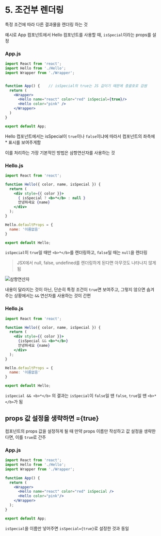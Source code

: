 # 5. 조건부 렌더링

특정 조건에 따라 다른 결과물을 렌더링 하는 것

예시로 App 컴포넌트에서 Hello 컴포넌트를 사용할 때, `isSpecial`이라는 props를 설정

### App.js

```jsx
import React from 'react';
import Hello from './Hello';
import Wrapper from './Wrapper';


function App() {    // isSpecial의 true는 JS 값이기 때문에 중괄호로 감쌈
  return (
    <Wrapper>
      <Hello name="react" color="red" isSpecial={true}/>
      <Hello color="pink" />
    </Wrapper>
  )
}

export default App;
```

Hello 컴포넌트에서는 isSpecial이 `true`이나 `false`이냐에 따라서 컴포넌트의 좌측에 * 표시를 보여주게함

이를 처리하는 가장 기본적인 방법은 삼항연산자를 사용하는 것

### Hello.js

```jsx
import React from 'react';

function Hello({ color, name, isSpecial }) {
  return (
    <div style={{ color }}>
      { isSpecial ? <b>*</b> : null }
      안녕하세요 {name}
    </div>
  );
}

Hello.defaultProps = {
  name: '이름없음'
}

export default Hello;
```

`isSpecial`이 `true`일 때만 `<b>*</b>`를 렌더링하고, `false`일 때는 `null`을 렌더링

> JSX에서 null, false, undefined를 렌더링하게 된다면 아무것도 나타나지 않게 됨

![삼항연산자](https://i.imgur.com/Pmhtt0i.png)

내용이 달라지는 것이 아닌, 단순히 특정 조건이 `true`면 보여주고, 그렇지 않으면 숨겨주는 상황에서는 `&&` 연산자를 사용하는 것이 간편

### Hello.js

```jsx
import React from 'react';

function Hello({ color, name, isSpecial }) {
  return (
    <div style={{ color }}>
      {isSpecial && <b>*</b>}
      안녕하세요 {name}
    </div>
  );
}

Hello.defaultProps = {
  name: '이름없음'
}

export default Hello;
```

`isSpecial && <b>*</b>` 의 결과는 `isSpecial`이 `false`일 땐 `false`, `true`일 땐 `<b>*</b>`가 됨

## props 값 설정을 생략하면 ={true}

컴포넌트의 props 값을 설정하게 될 때 만약 props 이름만 작성하고 값 설정을 생략한다면, 이를 `true`로 간주

### App.js

```jsx
import React from 'react';
import Hello from './Hello';
import Wrapper from './Wrapper';

function App() {
  return (
    <Wrapper>
      <Hello name="react" color="red" isSpecial />
      <Hello color="pink"/>
    </Wrapper>
  );
}

export default App;
```

`isSpecial`을 이름만 넣어주면 `isSpecial={true}`로 설정한 것과 동일